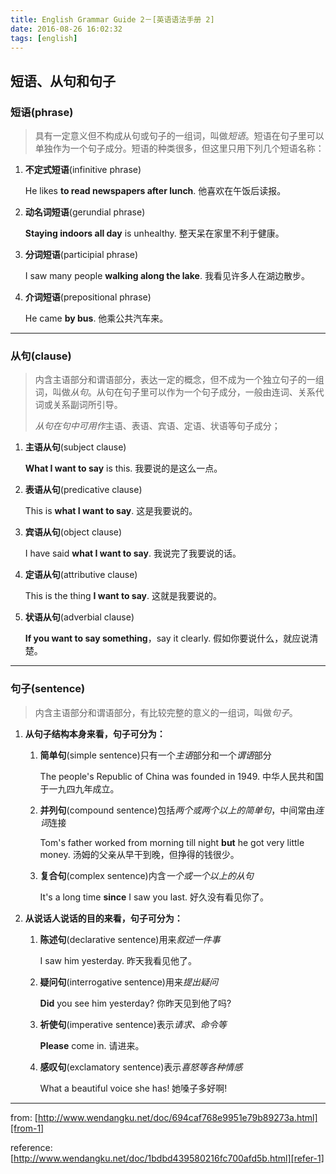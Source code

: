 ```yaml
---
title: English Grammar Guide 2－[英语语法手册 2]
date: 2016-08-26 16:02:32
tags: [english]
---
```


## 短语、从句和句子

### 短语(phrase)

> 具有一定意义但不构成从句或句子的一组词，叫做*短语*。短语在句子里可以单独作为一个句子成分。短语的种类很多，但这里只用下列几个短语名称：

1. **不定式短语**(infinitive phrase)

	He likes __to read newspapers after lunch__.
	他喜欢在午饭后读报。

2. **动名词短语**(gerundial phrase)

	__Staying indoors all day__ is unhealthy.
	整天呆在家里不利于健康。

	<!-- more -->

3. **分词短语**(participial phrase)

	I saw many people __walking along the lake__.
	我看见许多人在湖边散步。

4. **介词短语**(prepositional phrase)

	He came __by bus__.
	他乘公共汽车来。

---

### 从句(clause)

> 内含主语部分和谓语部分，表达一定的概念，但不成为一个独立句子的一组词，叫做*从句*。从句在句子里可以作为一个句子成分，一般由连词、关系代词或关系副词所引导。
>
> *从句在句中可用作*主语、表语、宾语、定语、状语等句子成分；

1. **主语从句**(subject clause)

	__What I want to say__ is this.
	我要说的是这么一点。

2. **表语从句**(predicative clause)

	This is __what I want to say__.
	这是我要说的。

3. **宾语从句**(object clause)

	I have said __what I want to say__.
	我说完了我要说的话。

4. **定语从句**(attributive clause)

	This is the thing __I want to say__.
	这就是我要说的。

5. **状语从句**(adverbial clause)

	__If you want to say something__，say it clearly.
	假如你要说什么，就应说清楚。

---

### 句子(sentence)

> 内含主语部分和谓语部分，有比较完整的意义的一组词，叫做*句子*。

1. **从句子结构本身来看，句子可分为：**
	1. **简单句**(simple sentence)只有一个*主语*部分和一个*谓语*部分

		The people's Republic of China was founded in 1949.
		中华人民共和国于一九四九年成立。

	2. **并列句**(compound sentence)包括*两个或两个以上的简单句*，中间常由*连词*连接

		Tom's father worked from morning till night **but** he got very little money.
		汤姆的父亲从早干到晚，但挣得的钱很少。

	3. **复合句**(complex sentence)内含*一个或一个以上的从句*

		It's a long time **since** I saw you last.
		好久没有看见你了。

2. **从说话人说话的目的来看，句子可分为：**

	1. **陈述句**(declarative sentence)用来*叙述一件事*

		I saw him yesterday.
		昨天我看见他了。

	2. **疑问句**(interrogative sentence)用来*提出疑问*

		**Did** you see him yesterday?
		你昨天见到他了吗?

	3. **祈使句**(imperative sentence)表示*请求、命令等*

		**Please** come in.
		请进来。

	4. **感叹句**(exclamatory sentence)表示*喜怒等各种情感*

		What a beautiful voice she has!
		她嗓子多好啊!

---

from: [http://www.wendangku.net/doc/694caf768e9951e79b89273a.html][from-1]

[from-1]: http://www.wendangku.net/doc/694caf768e9951e79b89273a.html

reference: [http://www.wendangku.net/doc/1bdbd439580216fc700afd5b.html][refer-1]

[refer-1]: http://www.wendangku.net/doc/1bdbd439580216fc700afd5b.html
